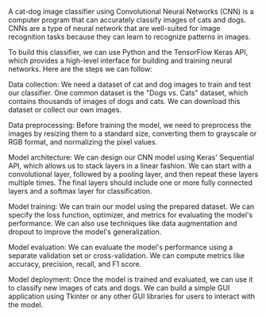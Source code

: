 A cat-dog image classifier using Convolutional Neural Networks (CNN) is a computer program that can accurately classify images of cats and dogs. CNNs are a type of neural network that are well-suited for image recognition tasks because they can learn to recognize patterns in images.

To build this classifier, we can use Python and the TensorFlow Keras API, which provides a high-level interface for building and training neural networks. Here are the steps we can follow:

Data collection: We need a dataset of cat and dog images to train and test our classifier. One common dataset is the "Dogs vs. Cats" dataset, which contains thousands of images of dogs and cats. We can download this dataset or collect our own images.

Data preprocessing: Before training the model, we need to preprocess the images by resizing them to a standard size, converting them to grayscale or RGB format, and normalizing the pixel values.

Model architecture: We can design our CNN model using Keras' Sequential API, which allows us to stack layers in a linear fashion. We can start with a convolutional layer, followed by a pooling layer, and then repeat these layers multiple times. The final layers should include one or more fully connected layers and a softmax layer for classification.

Model training: We can train our model using the prepared dataset. We can specify the loss function, optimizer, and metrics for evaluating the model's performance. We can also use techniques like data augmentation and dropout to improve the model's generalization.

Model evaluation: We can evaluate the model's performance using a separate validation set or cross-validation. We can compute metrics like accuracy, precision, recall, and F1 score.

Model deployment: Once the model is trained and evaluated, we can use it to classify new images of cats and dogs. We can build a simple GUI application using Tkinter or any other GUI libraries for users to interact with the model.